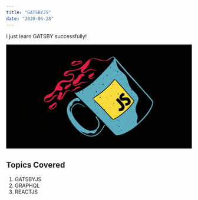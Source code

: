 ```yaml
---
title: "GATSBYJS"
date: "2020-06-28"
---
```


I just learn GATSBY successfully!

![JSpic](./pic.jpg)

## Topics Covered

1. GATSBYJS
2. GRAPHQL
3. REACTJS